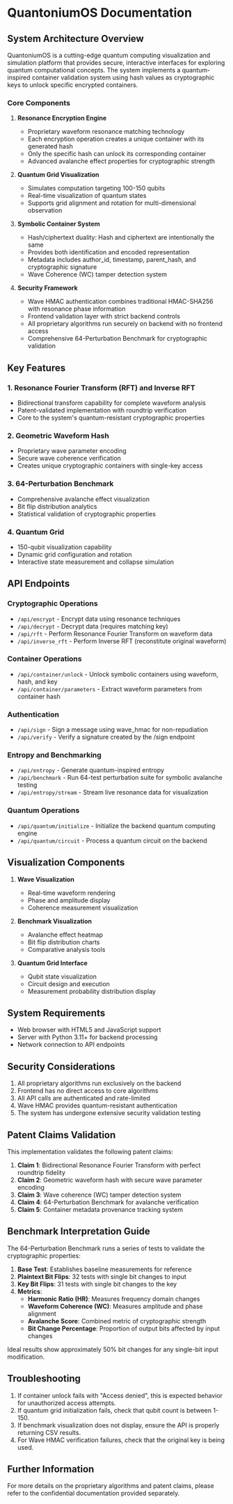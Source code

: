 # QuantoniumOS Documentation

## System Architecture Overview

QuantoniumOS is a cutting-edge quantum computing visualization and simulation platform that provides secure, interactive interfaces for exploring quantum computational concepts. The system implements a quantum-inspired container validation system using hash values as cryptographic keys to unlock specific encrypted containers.

### Core Components

1. **Resonance Encryption Engine**
   - Proprietary waveform resonance matching technology
   - Each encryption operation creates a unique container with its generated hash
   - Only the specific hash can unlock its corresponding container
   - Advanced avalanche effect properties for cryptographic strength

2. **Quantum Grid Visualization**
   - Simulates computation targeting 100-150 qubits
   - Real-time visualization of quantum states
   - Supports grid alignment and rotation for multi-dimensional observation

3. **Symbolic Container System**
   - Hash/ciphertext duality: Hash and ciphertext are intentionally the same
   - Provides both identification and encoded representation
   - Metadata includes author_id, timestamp, parent_hash, and cryptographic signature
   - Wave Coherence (WC) tamper detection system

4. **Security Framework**
   - Wave HMAC authentication combines traditional HMAC-SHA256 with resonance phase information
   - Frontend validation layer with strict backend controls
   - All proprietary algorithms run securely on backend with no frontend access
   - Comprehensive 64-Perturbation Benchmark for cryptographic validation

## Key Features

### 1. Resonance Fourier Transform (RFT) and Inverse RFT
- Bidirectional transform capability for complete waveform analysis
- Patent-validated implementation with roundtrip verification
- Core to the system's quantum-resistant cryptographic properties

### 2. Geometric Waveform Hash
- Proprietary wave parameter encoding
- Secure wave coherence verification
- Creates unique cryptographic containers with single-key access

### 3. 64-Perturbation Benchmark
- Comprehensive avalanche effect visualization
- Bit flip distribution analytics
- Statistical validation of cryptographic properties

### 4. Quantum Grid
- 150-qubit visualization capability
- Dynamic grid configuration and rotation
- Interactive state measurement and collapse simulation

## API Endpoints

### Cryptographic Operations
- `/api/encrypt` - Encrypt data using resonance techniques
- `/api/decrypt` - Decrypt data (requires matching key)
- `/api/rft` - Perform Resonance Fourier Transform on waveform data
- `/api/inverse_rft` - Perform Inverse RFT (reconstitute original waveform)

### Container Operations
- `/api/container/unlock` - Unlock symbolic containers using waveform, hash, and key
- `/api/container/parameters` - Extract waveform parameters from container hash

### Authentication
- `/api/sign` - Sign a message using wave_hmac for non-repudiation
- `/api/verify` - Verify a signature created by the /sign endpoint

### Entropy and Benchmarking
- `/api/entropy` - Generate quantum-inspired entropy
- `/api/benchmark` - Run 64-test perturbation suite for symbolic avalanche testing
- `/api/entropy/stream` - Stream live resonance data for visualization

### Quantum Operations
- `/api/quantum/initialize` - Initialize the backend quantum computing engine
- `/api/quantum/circuit` - Process a quantum circuit on the backend

## Visualization Components

1. **Wave Visualization**
   - Real-time waveform rendering
   - Phase and amplitude display
   - Coherence measurement visualization

2. **Benchmark Visualization**
   - Avalanche effect heatmap
   - Bit flip distribution charts
   - Comparative analysis tools

3. **Quantum Grid Interface**
   - Qubit state visualization
   - Circuit design and execution
   - Measurement probability distribution display

## System Requirements

- Web browser with HTML5 and JavaScript support
- Server with Python 3.11+ for backend processing
- Network connection to API endpoints

## Security Considerations

1. All proprietary algorithms run exclusively on the backend
2. Frontend has no direct access to core algorithms
3. All API calls are authenticated and rate-limited
4. Wave HMAC provides quantum-resistant authentication
5. The system has undergone extensive security validation testing

## Patent Claims Validation

This implementation validates the following patent claims:

1. **Claim 1**: Bidirectional Resonance Fourier Transform with perfect roundtrip fidelity
2. **Claim 2**: Geometric waveform hash with secure wave parameter encoding
3. **Claim 3**: Wave coherence (WC) tamper detection system
4. **Claim 4**: 64-Perturbation Benchmark for avalanche verification 
5. **Claim 5**: Container metadata provenance tracking system

## Benchmark Interpretation Guide

The 64-Perturbation Benchmark runs a series of tests to validate the cryptographic properties:

1. **Base Test**: Establishes baseline measurements for reference
2. **Plaintext Bit Flips**: 32 tests with single bit changes to input
3. **Key Bit Flips**: 31 tests with single bit changes to the key
4. **Metrics**:
   - **Harmonic Ratio (HR)**: Measures frequency domain changes
   - **Waveform Coherence (WC)**: Measures amplitude and phase alignment
   - **Avalanche Score**: Combined metric of cryptographic strength
   - **Bit Change Percentage**: Proportion of output bits affected by input changes

Ideal results show approximately 50% bit changes for any single-bit input modification.

## Troubleshooting

1. If container unlock fails with "Access denied", this is expected behavior for unauthorized access attempts.
2. If quantum grid initialization fails, check that qubit count is between 1-150.
3. If benchmark visualization does not display, ensure the API is properly returning CSV results.
4. For Wave HMAC verification failures, check that the original key is being used.

## Further Information

For more details on the proprietary algorithms and patent claims, please refer to the confidential documentation provided separately.